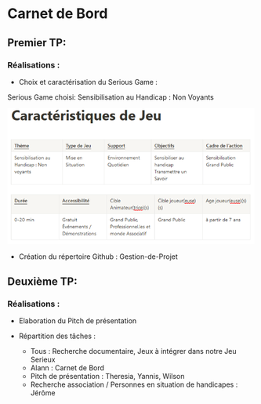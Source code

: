 # Carnet de Bord

## Premier TP:

### Réalisations :

- Choix et caractérisation du Serious Game :

Serious Game choisi: Sensibilisation au Handicap : Non Voyants

![Caractéristiques du Jeu](Caracteristiques-jeu.PNG)

- Création du répertoire Github : Gestion-de-Projet


## Deuxième TP:

### Réalisations :

- Elaboration du Pitch de présentation
  
- Répartition des tâches :
  - Tous : Recherche documentaire, Jeux à intégrer dans notre Jeu Serieux
  - Alann : Carnet de Bord
  - Pitch de présentation : Theresia, Yannis, Wilson
  - Recherche association / Personnes en situation de handicapes :
    Jérôme
